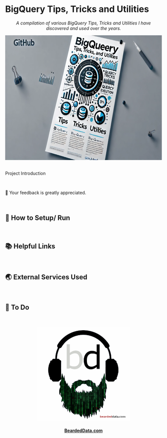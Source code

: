 # BigQuery Tips, Tricks and Utilities

<p align="center">
  <i align="center">A compilation of various BigQuery Tips, Tricks and Utilities I have discovered and used over the years. </i>
</p>


<div align="center">
<img src="assets/bq-header.webp" alt="BigQuery Tips, Tricks and Utilities" width="600" height="400">
</div>

<br> 

Project Introduction

<br>

🚀  Your feedback is greatly appreciated. 

<br>

## 🔧 How to Setup/ Run

<br>

##  📚 Helpful Links

<br> 

## 🌏 External Services Used

<br>

## 📝  To Do


<br>
<br>


<div align="center">
    <img src="assets/bearded-data-logo.png" alt="Bearded Data Logo" width="300" height="300">
</div>

<h4 align="center">
  <a href="https://www.beardeddata.com/"> BeardedData.com </a>


